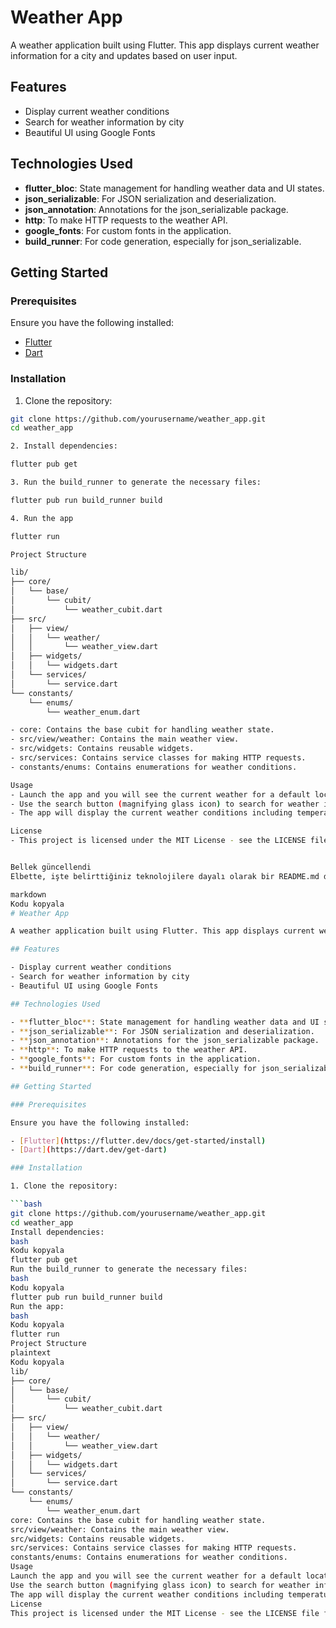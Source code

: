 # Weather App

A weather application built using Flutter. This app displays current weather information for a city and updates based on user input.

## Features

- Display current weather conditions
- Search for weather information by city
- Beautiful UI using Google Fonts

## Technologies Used

- **flutter_bloc**: State management for handling weather data and UI states.
- **json_serializable**: For JSON serialization and deserialization.
- **json_annotation**: Annotations for the json_serializable package.
- **http**: To make HTTP requests to the weather API.
- **google_fonts**: For custom fonts in the application.
- **build_runner**: For code generation, especially for json_serializable.

## Getting Started

### Prerequisites

Ensure you have the following installed:

- [Flutter](https://flutter.dev/docs/get-started/install)
- [Dart](https://dart.dev/get-dart)

### Installation

1. Clone the repository:

```bash
git clone https://github.com/yourusername/weather_app.git
cd weather_app

2. Install dependencies:

flutter pub get

3. Run the build_runner to generate the necessary files:

flutter pub run build_runner build

4. Run the app

flutter run

Project Structure

lib/
├── core/
│   └── base/
│       └── cubit/
│           └── weather_cubit.dart
├── src/
│   ├── view/
│   │   └── weather/
│   │       └── weather_view.dart
│   ├── widgets/
│   │   └── widgets.dart
│   └── services/
│       └── service.dart
└── constants/
    └── enums/
        └── weather_enum.dart

- core: Contains the base cubit for handling weather state.
- src/view/weather: Contains the main weather view.
- src/widgets: Contains reusable widgets.
- src/services: Contains service classes for making HTTP requests.
- constants/enums: Contains enumerations for weather conditions.

Usage
- Launch the app and you will see the current weather for a default location.
- Use the search button (magnifying glass icon) to search for weather information for a different city.
- The app will display the current weather conditions including temperature, weather description, and an appropriate background color.

License
- This project is licensed under the MIT License - see the LICENSE file for details.


Bellek güncellendi
Elbette, işte belirttiğiniz teknolojilere dayalı olarak bir README.md dosyası örneği:

markdown
Kodu kopyala
# Weather App

A weather application built using Flutter. This app displays current weather information for a city and updates based on user input.

## Features

- Display current weather conditions
- Search for weather information by city
- Beautiful UI using Google Fonts

## Technologies Used

- **flutter_bloc**: State management for handling weather data and UI states.
- **json_serializable**: For JSON serialization and deserialization.
- **json_annotation**: Annotations for the json_serializable package.
- **http**: To make HTTP requests to the weather API.
- **google_fonts**: For custom fonts in the application.
- **build_runner**: For code generation, especially for json_serializable.

## Getting Started

### Prerequisites

Ensure you have the following installed:

- [Flutter](https://flutter.dev/docs/get-started/install)
- [Dart](https://dart.dev/get-dart)

### Installation

1. Clone the repository:

```bash
git clone https://github.com/yourusername/weather_app.git
cd weather_app
Install dependencies:
bash
Kodu kopyala
flutter pub get
Run the build_runner to generate the necessary files:
bash
Kodu kopyala
flutter pub run build_runner build
Run the app:
bash
Kodu kopyala
flutter run
Project Structure
plaintext
Kodu kopyala
lib/
├── core/
│   └── base/
│       └── cubit/
│           └── weather_cubit.dart
├── src/
│   ├── view/
│   │   └── weather/
│   │       └── weather_view.dart
│   ├── widgets/
│   │   └── widgets.dart
│   └── services/
│       └── service.dart
└── constants/
    └── enums/
        └── weather_enum.dart
core: Contains the base cubit for handling weather state.
src/view/weather: Contains the main weather view.
src/widgets: Contains reusable widgets.
src/services: Contains service classes for making HTTP requests.
constants/enums: Contains enumerations for weather conditions.
Usage
Launch the app and you will see the current weather for a default location.
Use the search button (magnifying glass icon) to search for weather information for a different city.
The app will display the current weather conditions including temperature, weather description, and an appropriate background color.
License
This project is licensed under the MIT License - see the LICENSE file for details.
